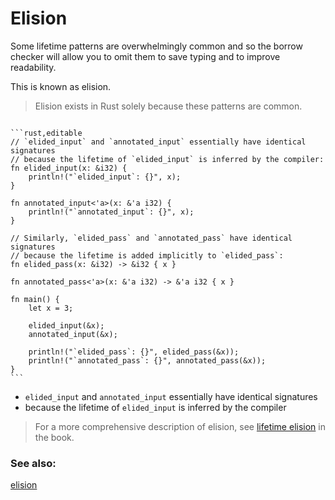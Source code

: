 # Elision

Some lifetime patterns are overwhelmingly common and so the borrow checker
will allow you to omit them to save typing and to improve readability.

This is known as elision.

> Elision exists in Rust solely because these patterns are common.

~~~admonish tip title="The following code shows a few examples of elision. " collapsible=true

```rust,editable
// `elided_input` and `annotated_input` essentially have identical signatures
// because the lifetime of `elided_input` is inferred by the compiler:
fn elided_input(x: &i32) {
    println!("`elided_input`: {}", x);
}

fn annotated_input<'a>(x: &'a i32) {
    println!("`annotated_input`: {}", x);
}

// Similarly, `elided_pass` and `annotated_pass` have identical signatures
// because the lifetime is added implicitly to `elided_pass`:
fn elided_pass(x: &i32) -> &i32 { x }

fn annotated_pass<'a>(x: &'a i32) -> &'a i32 { x }

fn main() {
    let x = 3;

    elided_input(&x);
    annotated_input(&x);

    println!("`elided_pass`: {}", elided_pass(&x));
    println!("`annotated_pass`: {}", annotated_pass(&x));
}
```
~~~

- `elided_input` and `annotated_input` essentially have identical signatures
- because the lifetime of `elided_input` is inferred by the compiler

> For a more comprehensive description of elision, see [lifetime elision][elision] in the book.

### See also:

[elision][elision]

[elision]: https://doc.rust-lang.org/book/ch10-03-lifetime-syntax.html#lifetime-elision
